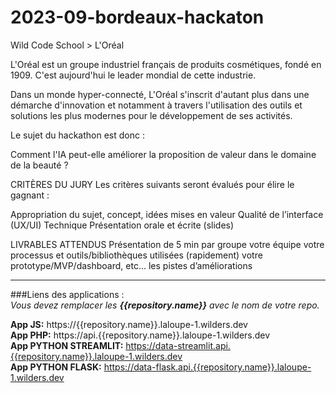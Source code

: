 # 2023-09-bordeaux-hackaton

Wild Code School > L'Oréal

L'Oréal est un groupe industriel français de produits cosmétiques, fondé en 1909. C'est aujourd'hui le leader mondial de cette industrie.

Dans un monde hyper-connecté, L'Oréal s'inscrit d'autant plus dans une démarche d'innovation et notamment à travers l'utilisation des outils et solutions les plus modernes pour le développement de ses activités.

Le sujet du hackathon est donc : 

Comment l'IA peut-elle améliorer la proposition de valeur dans le domaine de la beauté ?


CRITÈRES DU JURY
Les critères suivants seront évalués pour élire le gagnant :

Appropriation du sujet, concept,
idées mises en valeur
Qualité de l’interface (UX/UI)
Technique 
Présentation orale et écrite (slides)


LIVRABLES ATTENDUS
Présentation de 5 min par groupe
votre équipe
votre processus et outils/bibliothèques utilisées (rapidement)
votre prototype/MVP/dashboard, etc…
les pistes d’améliorations


** **
###Liens des applications :  
_Vous devez remplacer les **{{repository.name}}** avec le nom de votre repo._  

**App JS:** https://{{repository.name}}.laloupe-1.wilders.dev  
**App PHP:** https://api.{{repository.name}}.laloupe-1.wilders.dev  
**App PYTHON STREAMLIT:** https://data-streamlit.api.{{repository.name}}.laloupe-1.wilders.dev  
**App PYTHON FLASK:** https://data-flask.api.{{repository.name}}.laloupe-1.wilders.dev
